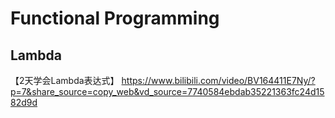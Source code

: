 # Functional Programming

## Lambda

【2天学会Lambda表达式】 https://www.bilibili.com/video/BV164411E7Ny/?p=7&share_source=copy_web&vd_source=7740584ebdab35221363fc24d1582d9d

